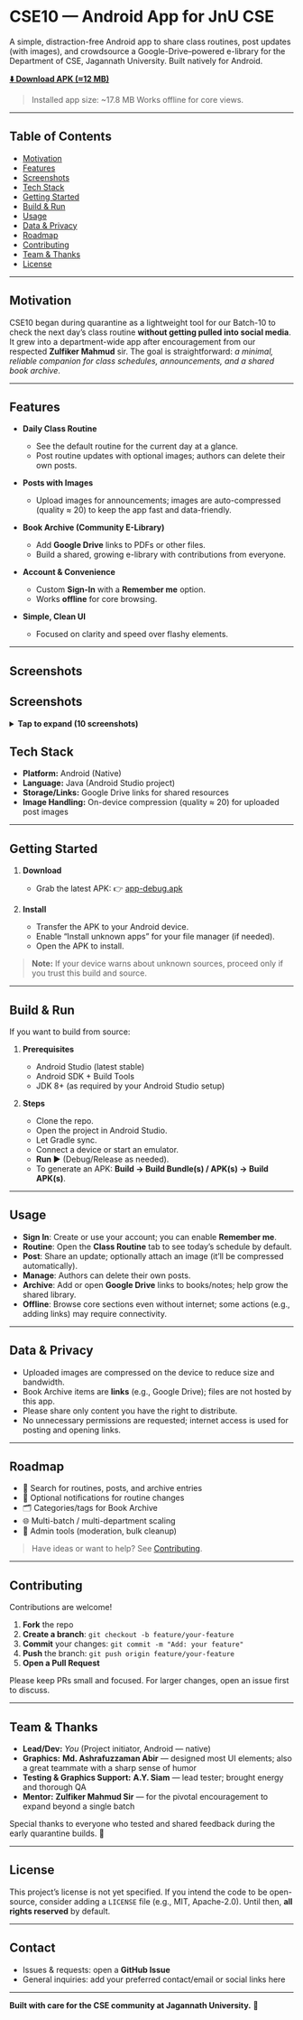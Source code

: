 
# CSE10 — Android App for JnU CSE

A simple, distraction-free Android app to share class routines, post updates (with images), and crowdsource a Google-Drive–powered e-library for the Department of CSE, Jagannath University. Built natively for Android.

[**⬇️ Download APK (≈12 MB)**](https://github.com/NaheedRayan/Java/blob/master/app-debug.apk)

> Installed app size: \~17.8 MB
> Works offline for core views.

---

## Table of Contents

* [Motivation](#motivation)
* [Features](#features)
* [Screenshots](#screenshots)
* [Tech Stack](#tech-stack)
* [Getting Started](#getting-started)
* [Build & Run](#build--run)
* [Usage](#usage)
* [Data & Privacy](#data--privacy)
* [Roadmap](#roadmap)
* [Contributing](#contributing)
* [Team & Thanks](#team--thanks)
* [License](#license)

---

## Motivation

CSE10 began during quarantine as a lightweight tool for our Batch-10 to check the next day’s class routine **without getting pulled into social media**. It grew into a department-wide app after encouragement from our respected **Zulfiker Mahmud** sir. The goal is straightforward: *a minimal, reliable companion for class schedules, announcements, and a shared book archive*.

---

## Features

* **Daily Class Routine**

  * See the default routine for the current day at a glance.
  * Post routine updates with optional images; authors can delete their own posts.

* **Posts with Images**

  * Upload images for announcements; images are auto-compressed (quality ≈ 20) to keep the app fast and data-friendly.

* **Book Archive (Community E-Library)**

  * Add **Google Drive** links to PDFs or other files.
  * Build a shared, growing e-library with contributions from everyone.

* **Account & Convenience**

  * Custom **Sign-In** with a **Remember me** option.
  * Works **offline** for core browsing.

* **Simple, Clean UI**

  * Focused on clarity and speed over flashy elements.

---

## Screenshots

## Screenshots

<details>
  <summary><b>Tap to expand (10 screenshots)</b></summary>

<table>
<tr>
<td><a href="assets/10.webp"><img src="assets/10.webp" width="160" alt="Screenshot 10"></a></td>
<td><a href="assets/11.webp"><img src="assets/11.webp" width="160" alt="Screenshot 11"></a></td>
<td><a href="assets/12.webp"><img src="assets/12.webp" width="160" alt="Screenshot 12"></a></td>
<td><a href="assets/13.webp"><img src="assets/13.webp" width="160" alt="Screenshot 13"></a></td>
<td><a href="assets/14.webp"><img src="assets/14.png" width="160" alt="Screenshot 14"></a></td>
</tr>
<tr>
<td><a href="assets/15.webp"><img src="assets/15.webp" width="160" alt="Screenshot 15"></a></td>
<td><a href="assets/16.webp"><img src="assets/16.webp" width="160" alt="Screenshot 16"></a></td>
<td><a href="assets/17.webp"><img src="assets/17.webp" width="160" alt="Screenshot 17"></a></td>
<td><a href="assets/18.webp"><img src="assets/18.webp" width="160" alt="Screenshot 18"></a></td>
<td><a href="assets/19.png"><img src="assets/19.png" width="160" alt="Screenshot 19"></a></td>
</tr>
</table>

</details>


## Tech Stack

* **Platform:** Android (Native)
* **Language:** Java (Android Studio project)
* **Storage/Links:** Google Drive links for shared resources
* **Image Handling:** On-device compression (quality ≈ 20) for uploaded post images

---

## Getting Started

1. **Download**

   * Grab the latest APK:
     👉 [app-debug.apk](https://github.com/NaheedRayan/Java/blob/master/app-debug.apk)

2. **Install**

   * Transfer the APK to your Android device.
   * Enable “Install unknown apps” for your file manager (if needed).
   * Open the APK to install.

> **Note:** If your device warns about unknown sources, proceed only if you trust this build and source.

---

## Build & Run

If you want to build from source:

1. **Prerequisites**

   * Android Studio (latest stable)
   * Android SDK + Build Tools
   * JDK 8+ (as required by your Android Studio setup)

2. **Steps**

   * Clone the repo.
   * Open the project in Android Studio.
   * Let Gradle sync.
   * Connect a device or start an emulator.
   * **Run ▶** (Debug/Release as needed).
   * To generate an APK: **Build → Build Bundle(s) / APK(s) → Build APK(s)**.

---

## Usage

* **Sign In**: Create or use your account; you can enable **Remember me**.
* **Routine**: Open the **Class Routine** tab to see today’s schedule by default.
* **Post**: Share an update; optionally attach an image (it’ll be compressed automatically).
* **Manage**: Authors can delete their own posts.
* **Archive**: Add or open **Google Drive** links to books/notes; help grow the shared library.
* **Offline**: Browse core sections even without internet; some actions (e.g., adding links) may require connectivity.

---

## Data & Privacy

* Uploaded images are compressed on the device to reduce size and bandwidth.
* Book Archive items are **links** (e.g., Google Drive); files are not hosted by this app.
* Please share only content you have the right to distribute.
* No unnecessary permissions are requested; internet access is used for posting and opening links.

---

## Roadmap

* 🔎 Search for routines, posts, and archive entries
* 🔔 Optional notifications for routine changes
* 🗂️ Categories/tags for Book Archive
* 🌐 Multi-batch / multi-department scaling
* 🧹 Admin tools (moderation, bulk cleanup)

> Have ideas or want to help? See [Contributing](#contributing).

---

## Contributing

Contributions are welcome!

1. **Fork** the repo
2. **Create a branch**: `git checkout -b feature/your-feature`
3. **Commit** your changes: `git commit -m "Add: your feature"`
4. **Push** the branch: `git push origin feature/your-feature`
5. **Open a Pull Request**

Please keep PRs small and focused. For larger changes, open an issue first to discuss.

---

## Team & Thanks

* **Lead/Dev:** *You* (Project initiator, Android — native)
* **Graphics:** **Md. Ashrafuzzaman Abir** — designed most UI elements; also a great teammate with a sharp sense of humor
* **Testing & Graphics Support:** **A.Y. Siam** — lead tester; brought energy and thorough QA
* **Mentor:** **Zulfiker Mahmud Sir** — for the pivotal encouragement to expand beyond a single batch

Special thanks to everyone who tested and shared feedback during the early quarantine builds. 💙

---

## License

This project’s license is not yet specified. If you intend the code to be open-source, consider adding a `LICENSE` file (e.g., MIT, Apache-2.0). Until then, **all rights reserved** by default.

---

## Contact

* Issues & requests: open a **GitHub Issue**
* General inquiries: add your preferred contact/email or social links here

---

**Built with care for the CSE community at Jagannath University.** 🚀
